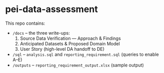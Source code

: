 # pei-data-assessment

This repo contains:
- `/docs` – the three write-ups:
  1) Source Data Verification — Approach & Findings  
  2) Anticipated Datasets & Proposed Domain Model  
  3) User Story (high-level DA handoff to DE)
- `/sql` – `analysis.sql` and `reporting_requirement.sql` (queries to enable A–E)
- `/outputs` – `reporting_requirement_output.xlsx` (sample output)
